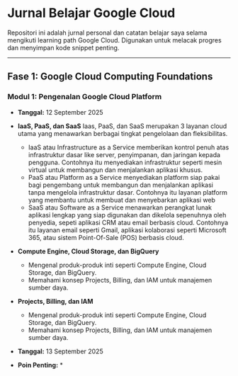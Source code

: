 # Jurnal Belajar Google Cloud

Repositori ini adalah jurnal personal dan catatan belajar saya selama mengikuti learning path Google Cloud. Digunakan untuk melacak progres dan menyimpan kode snippet penting.

---

## Fase 1: Google Cloud Computing Foundations

### Modul 1: Pengenalan Google Cloud Platform
* **Tanggal:** 12 September 2025
* **IaaS, PaaS, dan SaaS**
    Iaas, PaaS, dan SaaS merupakan 3 layanan cloud utama yang menawarkan berbagai tingkat pengelolaan dan fleksibilitas.
    * IaaS atau Infrastructure as a Service memberikan kontrol penuh atas infrastruktur dasar like server, penyimpanan, dan jaringan kepada pengguna.
    Contohnya itu menyediakan infrastruktur seperti mesin virtual untuk membangun dan menjalankan aplikasi khusus.
    * PaaS atau Platform as a Service menyediakan platform siap pakai bagi pengembang untuk membangun dan menjalankan aplikasi tanpa mengelola infrastruktur dasar.
    Contohnya itu layanan platform yang membantu untuk membuat dan menyebarkan aplikasi web
    * SaaS atau Software as a Service menawarkan perangkat lunak aplikasi lengkap yang siap digunakan dan dikelola sepenuhnya oleh penyedia, sepeti aplikasi CRM atau email berbasis cloud.
    Contohnya itu layanan email seperti Gmail, aplikasi kolaborasi seperti Microsoft 365, atau sistem Point-Of-Sale (POS) berbasis cloud.

* **Compute Engine, Cloud Storage, dan BigQuery**
    * Mengenal produk-produk inti seperti Compute Engine, Cloud Storage, dan BigQuery.
    * Memahami konsep Projects, Billing, dan IAM untuk manajemen sumber daya.

* **Projects, Billing, dan IAM**
    * Mengenal produk-produk inti seperti Compute Engine, Cloud Storage, dan BigQuery.
    * Memahami konsep Projects, Billing, dan IAM untuk manajemen sumber daya.

* **Tanggal:** 13 September 2025
* **Poin Penting:**
    * 